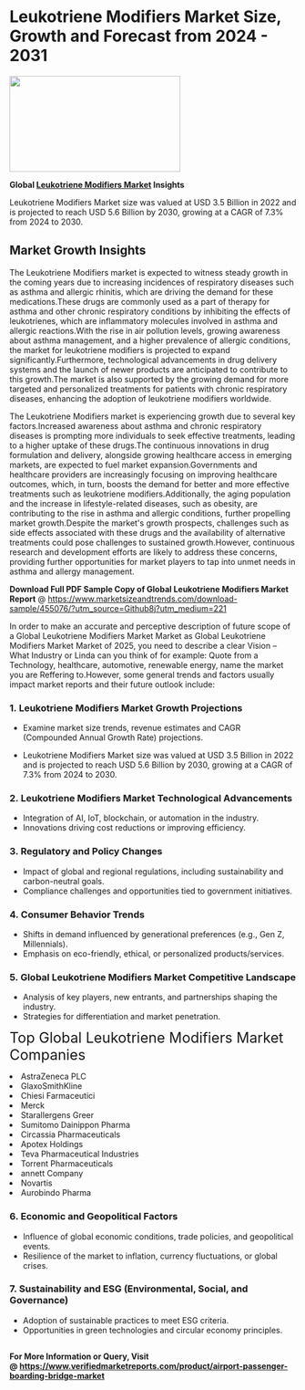 <H1>Leukotriene Modifiers Market Size, Growth and Forecast from 2024 - 2031</H1><img class="aligncenter size-medium wp-image-584254" src="https://thirdeyenews.in/wp-content/uploads/2024/09/Global-Market-Research-300x168.jpeg" alt="" width="300" height="168" /><p><strong>Global&nbsp;<a href="https://www.marketsizeandtrends.com/download-sample/455076/?utm_source=Github8j?utm_medium=221">Leukotriene Modifiers Market</a> Insights</strong></p><p>Leukotriene Modifiers Market size was valued at USD 3.5 Billion in 2022 and is projected to reach USD 5.6 Billion by 2030, growing at a CAGR of 7.3% from 2024 to 2030.</p><p><h2>Market Growth Insights</h2> <p>The Leukotriene Modifiers market is expected to witness steady growth in the coming years due to increasing incidences of respiratory diseases such as asthma and allergic rhinitis, which are driving the demand for these medications.These drugs are commonly used as a part of therapy for asthma and other chronic respiratory conditions by inhibiting the effects of leukotrienes, which are inflammatory molecules involved in asthma and allergic reactions.With the rise in air pollution levels, growing awareness about asthma management, and a higher prevalence of allergic conditions, the market for leukotriene modifiers is projected to expand significantly.Furthermore, technological advancements in drug delivery systems and the launch of newer products are anticipated to contribute to this growth.The market is also supported by the growing demand for more targeted and personalized treatments for patients with chronic respiratory diseases, enhancing the adoption of leukotriene modifiers worldwide.</p> <p>The Leukotriene Modifiers market is experiencing growth due to several key factors.Increased awareness about asthma and chronic respiratory diseases is prompting more individuals to seek effective treatments, leading to a higher uptake of these drugs.The continuous innovations in drug formulation and delivery, alongside growing healthcare access in emerging markets, are expected to fuel market expansion.Governments and healthcare providers are increasingly focusing on improving healthcare outcomes, which, in turn, boosts the demand for better and more effective treatments such as leukotriene modifiers.Additionally, the aging population and the increase in lifestyle-related diseases, such as obesity, are contributing to the rise in asthma and allergic conditions, further propelling market growth.Despite the market's growth prospects, challenges such as side effects associated with these drugs and the availability of alternative treatments could pose challenges to sustained growth.However, continuous research and development efforts are likely to address these concerns, providing further opportunities for market players to tap into unmet needs in asthma and allergy management.</p> <p><span class=""><strong>Download Full PDF Sample Copy of Global Leukotriene Modifiers Market Report</strong> @ <a href="https://www.marketsizeandtrends.com/download-sample/455076/?utm_source=Github8j?utm_medium=221" target="_blank">https://www.marketsizeandtrends.com/download-sample/455076/?utm_source=Github8j?utm_medium=221</a></span></p><p>In order to make an accurate and perceptive description of future scope of a Global&nbsp;Leukotriene Modifiers Market Market as Global&nbsp;Leukotriene Modifiers Market Market of 2025, you need to describe a clear Vision &ndash; What Industry or Linda can you think of for example: Quote from a Technology, healthcare, automotive, renewable energy, name the market you are Reffering to.However, some general trends and factors usually impact market reports and their future outlook include:</p><h3>1.&nbsp;<strong>Leukotriene Modifiers Market Growth Projections</strong></h3><ul><li>Examine market size trends, revenue estimates and CAGR (Compounded Annual Growth Rate) projections.</li><li><p>Leukotriene Modifiers Market size was valued at USD 3.5 Billion in 2022 and is projected to reach USD 5.6 Billion by 2030, growing at a CAGR of 7.3% from 2024 to 2030.</p></li></ul><h3>2.&nbsp;<strong>Leukotriene Modifiers Market Technological Advancements</strong></h3><ul><li>Integration of AI, IoT, blockchain, or automation in the industry.</li><li>Innovations driving cost reductions or improving efficiency.</li></ul><h3>3.&nbsp;<strong>Regulatory and Policy Changes</strong></h3><ul><li>Impact of global and regional regulations, including sustainability and carbon-neutral goals.</li><li>Compliance challenges and opportunities tied to government initiatives.</li></ul><h3>4.&nbsp;<strong>Consumer Behavior Trends</strong></h3><ul><li>Shifts in demand influenced by generational preferences (e.g., Gen Z, Millennials).</li><li>Emphasis on eco-friendly, ethical, or personalized products/services.</li></ul><h3>5.&nbsp;<strong>Global Leukotriene Modifiers Market Competitive Landscape</strong></h3><ul><li>Analysis of key players, new entrants, and partnerships shaping the industry.</li><li>Strategies for differentiation and market penetration.</li></ul><p data-pm-slice="1 1 []"><span style="color: inherit; font-family: inherit; font-size: 25px;">Top Global Leukotriene Modifiers Market Companies</span></p><div class="" data-test-id=""><p><li>AstraZeneca PLC</li><li> GlaxoSmithKline</li><li> Chiesi Farmaceutici</li><li> Merck</li><li> Starallergens Greer</li><li> Sumitomo Dainippon Pharma</li><li> Circassia Pharmaceuticals</li><li> Apotex Holdings</li><li> Teva Pharmaceutical Industries</li><li> Torrent Pharmaceuticals</li><li> annett Company</li><li> Novartis</li><li> Aurobindo Pharma</li></p></div><h3>6.&nbsp;<strong>Economic and Geopolitical Factors</strong></h3><ul><li>Influence of global economic conditions, trade policies, and geopolitical events.</li><li>Resilience of the market to inflation, currency fluctuations, or global crises.</li></ul><h3>7.&nbsp;<strong>Sustainability and ESG (Environmental, Social, and Governance)</strong></h3><ul><li>Adoption of sustainable practices to meet ESG criteria.</li><li>Opportunities in green technologies and circular economy principles.</li></ul><h2><strong style="font-size: 14px;">For More Information or Query, Visit @&nbsp;</strong><a style="background-color: #ffffff; font-size: 14px;" href="https://www.marketsizeandtrends.com/report/leukotriene-modifiers-market/" target="_blank">https://www.verifiedmarketreports.com/product/airport-passenger-boarding-bridge-market</a></h2>